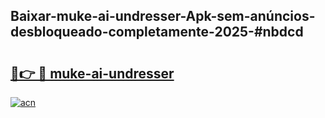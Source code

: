 ## Baixar-muke-ai-undresser-Apk-sem-anúncios-desbloqueado-completamente-2025-#nbdcd

# <h2><a href="https://ainizakaria.my?title=muke-ai-undresser&ref=20M">🔗👉 🔴 muke-ai-undresser</a></h2>

[![acn](https://github.com/user-attachments/assets/0f9c940e-d8b0-45ae-aac7-cd30a18b3e1c)](https://ainizakaria.my?title=muke-ai-undresser&ref=20M)

